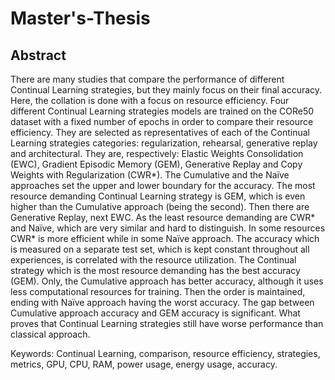# Master's-Thesis

## Abstract

There are many studies that compare the performance of different Continual Learning strategies, but they mainly focus on their final accuracy. Here, the collation is done with a focus on resource efficiency. Four different Continual Learning strategies models are trained on the CORe50 dataset with a fixed number of epochs in order to compare their resource efficiency. They are selected as representatives of each of the Continual Learning strategies categories: regularization, rehearsal, generative replay and architectural. They are, respectively: Elastic Weights Consolidation (EWC), Gradient Episodic Memory (GEM), Generative Replay and Copy Weights with Regularization (CWR*). The Cumulative and the Naïve approaches set the upper and lower boundary for the accuracy. The most resource demanding Continual Learning strategy is GEM, which is even higher than the Cumulative approach (being the second). Then there are Generative Replay, next EWC. As the least resource demanding are CWR* and Naïve, which are very similar and hard to distinguish. In some resources CWR* is more efficient while in some Naïve approach. The accuracy which is measured on a separate test set, which is kept constant throughout all experiences, is correlated with the resource utilization. The Continual strategy which is the most resource demanding has the best accuracy (GEM). Only, the Cumulative approach has better accuracy, although it uses less computational resources for training. Then the order is maintained, ending with Naïve approach having the worst accuracy. The gap between Cumulative approach accuracy and GEM accuracy is significant. What proves that Continual Learning strategies still have worse performance than classical approach. 

Keywords: Continual Learning, comparison, resource efficiency, strategies, metrics, GPU, CPU, RAM, power usage, energy usage, accuracy.
